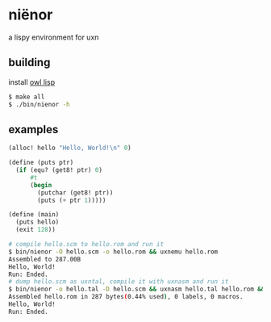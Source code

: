 # niënor

a lispy environment for uxn

## building

install [owl lisp](https://gitlab.com/owl-lisp/owl.git)

```sh
$ make all
$ ./bin/nienor -h
```

## examples

```scheme
(alloc! hello "Hello, World!\n" 0)

(define (puts ptr)
  (if (equ? (get8! ptr) 0)
      #t
      (begin
        (putchar (get8! ptr))
        (puts (+ ptr 1)))))

(define (main)
  (puts hello)
  (exit 128))
```

```sh
# compile hello.scm to hello.rom and run it
$ bin/nienor -O hello.scm -o hello.rom && uxnemu hello.rom
Assembled to 287.00B
Hello, World!
Run: Ended.
# dump hello.scm as uxntal, compile it with uxnasm and run it
$ bin/nienor -o hello.tal -D hello.scm && uxnasm hello.tal hello.rom && uxnemu hello.rom
Assembled hello.rom in 287 bytes(0.44% used), 0 labels, 0 macros.
Hello, World!
Run: Ended.
```
